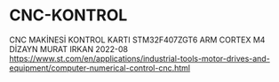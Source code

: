 # CNC-KONTROL
CNC MAKİNESİ KONTROL KARTI STM32F407ZGT6 ARM CORTEX M4 DİZAYN MURAT IRKAN 2022-08
https://www.st.com/en/applications/industrial-tools-motor-drives-and-equipment/computer-numerical-control-cnc.html
